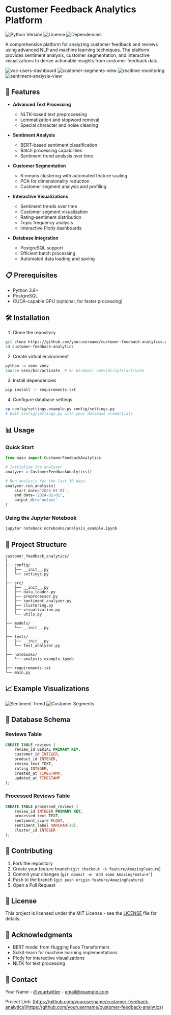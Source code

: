 # Customer Feedback Analytics Platform

![Python Version](https://img.shields.io/badge/python-3.8%2B-blue)
![License](https://img.shields.io/badge/license-MIT-green)
![Dependencies](https://img.shields.io/badge/dependencies-up%20to%20date-brightgreen)

A comprehensive platform for analyzing customer feedback and reviews using advanced NLP and machine learning techniques. The platform provides sentiment analysis, customer segmentation, and interactive visualizations to derive actionable insights from customer feedback data.

![voc-users-dashboard](https://github.com/user-attachments/assets/472e057c-df59-4dde-b729-4b2f67aa8c8b)
![customer-segments-view](https://github.com/user-attachments/assets/bc6970e2-20c2-45c8-848d-73cc3fbb9e04)
![realtime-monitoring](https://github.com/user-attachments/assets/523502e4-1c92-4bf3-be1f-f92fe15b0c8e)
![sentiment-analysis-view](https://github.com/user-attachments/assets/1865adb5-84da-4dab-a074-a3928eca9c88)


## 🚀 Features

- **Advanced Text Processing**
  - NLTK-based text preprocessing
  - Lemmatization and stopword removal
  - Special character and noise cleaning

- **Sentiment Analysis**
  - BERT-based sentiment classification
  - Batch processing capabilities
  - Sentiment trend analysis over time

- **Customer Segmentation**
  - K-means clustering with automated feature scaling
  - PCA for dimensionality reduction
  - Customer segment analysis and profiling

- **Interactive Visualizations**
  - Sentiment trends over time
  - Customer segment visualization
  - Rating-sentiment distribution
  - Topic frequency analysis
  - Interactive Plotly dashboards

- **Database Integration**
  - PostgreSQL support
  - Efficient batch processing
  - Automated data loading and saving

## 📋 Prerequisites

- Python 3.8+
- PostgreSQL
- CUDA-capable GPU (optional, for faster processing)

## 🛠️ Installation

1. Clone the repository
```bash
git clone https://github.com/yourusername/customer-feedback-analytics.git
cd customer-feedback-analytics
```

2. Create virtual environment
```bash
python -m venv venv
source venv/bin/activate  # On Windows: venv\Scripts\activate
```

3. Install dependencies
```bash
pip install -r requirements.txt
```

4. Configure database settings
```bash
cp config/settings.example.py config/settings.py
# Edit config/settings.py with your database credentials
```

## 📊 Usage

### Quick Start
```python
from main import CustomerFeedbackAnalytics

# Initialize the analyzer
analyzer = CustomerFeedbackAnalytics()

# Run analysis for the last 30 days
analyzer.run_analysis(
    start_date='2024-01-01',
    end_date='2024-02-01',
    output_dir='output'
)
```

### Using the Jupyter Notebook
```bash
jupyter notebook notebooks/analysis_example.ipynb
```

## 📁 Project Structure
```
customer_feedback_analytics/
│
├── config/
│   ├── __init__.py
│   └── settings.py
│
├── src/
│   ├── __init__.py
│   ├── data_loader.py
│   ├── preprocessor.py
│   ├── sentiment_analyzer.py
│   ├── clustering.py
│   ├── visualization.py
│   └── utils.py
│
├── models/
│   └── __init__.py
│
├── tests/
│   ├── __init__.py
│   └── test_analyzer.py
│
├── notebooks/
│   └── analysis_example.ipynb
│
├── requirements.txt
└── main.py
```

## 📈 Example Visualizations

![Sentiment Trend](https://your-image-host.com/sentiment_trend.png)
![Customer Segments](https://your-image-host.com/customer_segments.png)

## 📝 Database Schema

### Reviews Table
```sql
CREATE TABLE reviews (
    review_id SERIAL PRIMARY KEY,
    customer_id INTEGER,
    product_id INTEGER,
    review_text TEXT,
    rating INTEGER,
    created_at TIMESTAMP,
    updated_at TIMESTAMP
);
```

### Processed Reviews Table
```sql
CREATE TABLE processed_reviews (
    review_id INTEGER PRIMARY KEY,
    processed_text TEXT,
    sentiment_score FLOAT,
    sentiment_label VARCHAR(10),
    cluster_id INTEGER
);
```

## 🤝 Contributing

1. Fork the repository
2. Create your feature branch (`git checkout -b feature/AmazingFeature`)
3. Commit your changes (`git commit -m 'Add some AmazingFeature'`)
4. Push to the branch (`git push origin feature/AmazingFeature`)
5. Open a Pull Request

## 📄 License

This project is licensed under the MIT License - see the [LICENSE](LICENSE) file for details.

## 🙏 Acknowledgments

- BERT model from Hugging Face Transformers
- Scikit-learn for machine learning implementations
- Plotly for interactive visualizations
- NLTK for text processing

## 📧 Contact

Your Name - [@yourtwitter](https://twitter.com/yourtwitter) - email@example.com

Project Link: [https://github.com/yourusername/customer-feedback-analytics](https://github.com/yourusername/customer-feedback-analytics)

